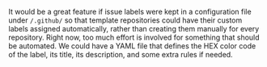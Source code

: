 It would be a great feature if issue labels were kept in a configuration file under `/.github/` so that template repositories could have their custom labels assigned automatically, rather than creating them manually for every repository. Right now, too much effort is involved for something that should be automated.
We could have a YAML file that defines the HEX color code of the label, its title, its description, and some extra rules if needed.
